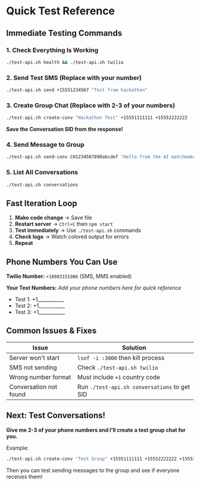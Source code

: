 # Quick Test Reference

## Immediate Testing Commands

### 1. Check Everything Is Working
```bash
./test-api.sh health && ./test-api.sh twilio
```

### 2. Send Test SMS (Replace with your number)
```bash
./test-api.sh send +15551234567 "Test from hackathon"
```

### 3. Create Group Chat (Replace with 2-3 of your numbers)
```bash
./test-api.sh create-conv "Hackathon Test" +15551111111 +15552222222
```
**Save the Conversation SID from the response!**

### 4. Send Message to Group
```bash
./test-api.sh send-conv CH1234567890abcdef "Hello from the AI matchmaker!"
```

### 5. List All Conversations
```bash
./test-api.sh conversations
```

## Fast Iteration Loop

1. **Make code change** → Save file
2. **Restart server** → `Ctrl+C` then `npm start`
3. **Test immediately** → Use `./test-api.sh` commands
4. **Check logs** → Watch colored output for errors
5. **Repeat**

## Phone Numbers You Can Use

**Twilio Number:** `+18883151986` (SMS, MMS enabled)

**Your Test Numbers:** _Add your phone numbers here for quick reference_
- Test 1: +1___________
- Test 2: +1___________
- Test 3: +1___________

## Common Issues & Fixes

| Issue | Solution |
|-------|----------|
| Server won't start | `lsof -i :3000` then kill process |
| SMS not sending | Check `./test-api.sh twilio` |
| Wrong number format | Must include `+1` country code |
| Conversation not found | Run `./test-api.sh conversations` to get SID |

## Next: Test Conversations!

**Give me 2-3 of your phone numbers and I'll create a test group chat for you.**

Example:
```bash
./test-api.sh create-conv "Test Group" +15551111111 +15552222222 +15553333333
```

Then you can test sending messages to the group and see if everyone receives them!
